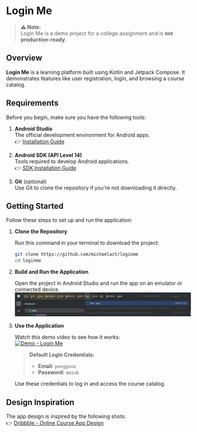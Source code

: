 # Login Me

> **⚠️ Note:**  
> Login Me is a demo project for a college assignment and is **not production-ready**.

## Overview

**Login Me** is a learning platform built using Kotlin and Jetpack Compose. It demonstrates features like user registration, login, and browsing a course catalog.

## Requirements

Before you begin, make sure you have the following tools:

1. **Android Studio**  
   The official development environment for Android apps.  
   👉 [Installation Guide](https://developer.android.com/codelabs/basic-android-kotlin-compose-install-android-studio)

2. **Android SDK (API Level 14)**  
   Tools required to develop Android applications.  
   👉 [SDK Installation Guide](https://developer.android.com/about/versions/14/setup-sdk)

3. **Git** (optional)  
   Use Git to clone the repository if you're not downloading it directly.

## Getting Started

Follow these steps to set up and run the application:

1. **Clone the Repository**  

   Run this command in your terminal to download the project:

   ```bash
   git clone https://github.com/michaelact/loginme
   cd loginme
   ```

2. **Build and Run the Application**  

   Open the project in Android Studio and run the app on an emulator or connected device.  
   ![Run Application Android](assets/run_application_android.png)

3. **Use the Application**  

   Watch this demo video to see how it works:  
   [![Demo - Login Me](https://i.ytimg.com/vi_webp/uO3grD3d9PY/oar2.webp)](https://www.youtube.com/shorts/uO3grD3d9PY)

   > **Default Login Credentials:**  
   > - **Email:** `pengguna`  
   > - **Password:** `masuk`  

   Use these credentials to log in and access the course catalog.

## Design Inspiration

The app design is inspired by the following shots:  
👉 [Dribbble - Online Course App Design](https://dribbble.com/shots/21113101-Online-Course-App-Onboarding-Login-Register-Forgot-Password)

